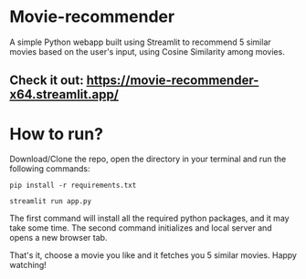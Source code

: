 ﻿# Movie-recommender
A simple Python webapp built using Streamlit to recommend 5 similar movies based on the user's input, using Cosine Similarity among movies.

## Check it out: https://movie-recommender-x64.streamlit.app/

# How to run?
Download/Clone the repo, open the directory in your terminal and run the following commands:

`pip install -r requirements.txt`

`streamlit run app.py`

The first command will install all the required python packages, and it may take some time.
The second command initializes and local server and opens a new browser tab.

That's it, choose a movie you like and it fetches you 5 similar movies. Happy watching!
